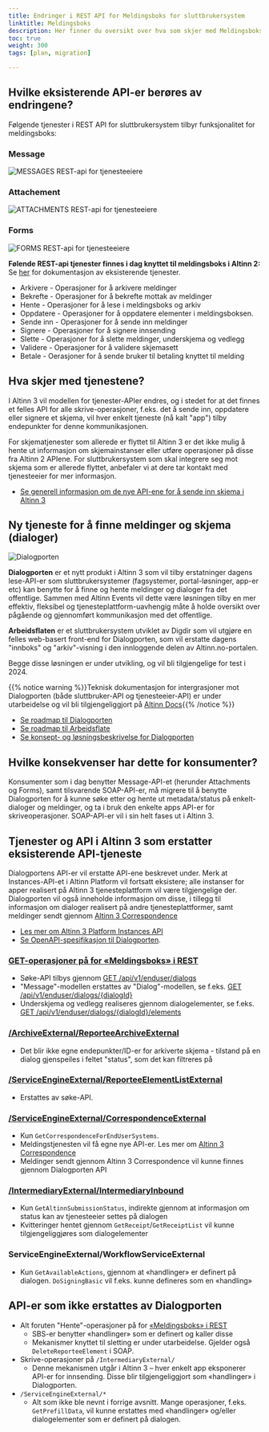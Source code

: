 ```yaml
---
title: Endringer i REST API for Meldingsboks for sluttbrukersystem
linktitle: Meldingsboks
description: Her finner du oversikt over hva som skjer med Meldingsboks API for Sluttbrukersystem i overgangen mellom Altinn 2 og Altinn 3. 
toc: true
weight: 300
tags: [plan, migration]

---
```


## Hvilke eksisterende API-er berøres av endringene?
Følgende tjenester i REST API for sluttbrukersystem tilbyr funksjonalitet for meldingsboks: 
### Message
![MESSAGES REST-api for tjenesteeiere](messages.jpg "Message-tjenesten")
### Attachement
![ATTACHMENTS REST-api for tjenesteeiere](attachments.jpg "Attachments-tjenesten")
### Forms
![FORMS REST-api for tjenesteeiere](forms.jpg "Forms-tjenesten")

  

**Følende REST-api tjenester finnes i dag knyttet til meldingsboks i Altinn 2:**
Se [her](https://altinn.github.io/docs/api/rest/meldinger/) for dokumentasjon av eksisterende tjenester. 

- Arkivere - Operasjoner for å arkivere meldinger
- Bekrefte - Operasjoner for å bekrefte mottak av meldinger
- Hente - Operasjoner for å lese i meldingsboks og arkiv
- Oppdatere - Operasjoner for å oppdatere elementer i meldingsboksen.
- Sende inn - Operasjoner for å sende inn meldinger
- Signere - Operasjoner for å signere innsending
- Slette - Operasjoner for å slette meldinger, underskjema og vedlegg
- Validere - Operasjoner for å validere skjemasett
- Betale - Oerasjoner for å sende bruker til betaling knyttet til melding

## Hva skjer med tjenestene?
I Altinn 3 vil modellen for tjenester-APIer endres, og i stedet for at det finnes et felles API for alle skrive-operasjoner, f.eks. det å sende inn, oppdatere eller signere et skjema, vil hver enkelt tjeneste (nå kalt "app") tilby endepunkter for denne kommunikasjonen. 

For skjematjenester som allerede er flyttet til Altinn 3 er det ikke mulig å hente ut informasjon om skjemainstanser eller utføre operasjoner på disse fra Altinn 2 APIene. 
For sluttbrukersystem som skal integrere seg mot skjema som er allerede flyttet, anbefaler vi at dere tar kontakt med tjenesteeier for mer informasjon. 

* [Se generell informasjon om de nye API-ene for å sende inn skjema i Altinn 3](https://docs.altinn.studio/api/guides/endusersystems/)

## Ny tjeneste for å finne meldinger og skjema (dialoger)

![Dialogporten](dialogporten.png)

**Dialogporten** er et nytt produkt i Altinn 3 som vil tilby erstatninger dagens lese-API-er som sluttbrukersystemer (fagsystemer, portal-løsninger, app-er etc) kan benytte for å finne og hente meldinger og dialoger fra det offentlige. Sammen med Altinn Events vil dette være løsningen tilby en mer effektiv, fleksibel og tjenesteplattform-uavhengig måte å holde oversikt over pågående og gjennomført kommunikasjon med det offentlige. 

**Arbeidsflaten** er et sluttbrukersystem utviklet av Digdir som vil utgjøre en felles web-basert front-end for Dialogporten, som vil erstatte dagens "innboks" og "arkiv"-visning i den innloggende delen av Altinn.no-portalen. 

Begge disse løsningen er under utvikling, og vil bli tilgjengelige for test i 2024.

{{% notice warning %}}Teknisk dokumentasjon for intergrasjoner mot Dialogporten (både sluttbruker-API og tjenesteeier-API) er under utarbeidelse og vil bli tilgjengeliggjort på [Altinn Docs](https://docs.altinn.studio/api/){{% /notice %}}

* [Se roadmap til Dialogporten](https://github.com/orgs/digdir/projects/8/views/25)
* [Se roadmap til Arbeidsflate](https://github.com/orgs/digdir/projects/8/views/28)
* [Se konsept- og løsningsbeskrivelse for Dialogporten](https://digdir.github.io/dialogporten)

## Hvilke konsekvenser har dette for konsumenter?
Konsumenter som i dag benytter Message-API-et (herunder Attachments og Forms), samt tilsvarende SOAP-API-er, må migrere til å benytte Dialogporten for å kunne søke etter og hente ut metadata/status på enkelt-dialoger og meldinger, og ta i bruk den enkelte apps API-er for skriveoperasjoner. SOAP-API-er vil i sin helt fases ut i Altinn 3.

## Tjenester og API i Altinn 3 som erstatter eksisterende API-tjeneste

Dialogportens API-er vil erstatte API-ene beskrevet under. Merk at Instances-API-et i Altinn Platform vil fortsatt eksistere; alle instanser for apper realisert på Altinn 3 tjenesteplattform vil være tilgjengelige der. Dialogporten vil også inneholde informasjon om disse, i tillegg til informasjon om dialoger realisert på andre tjenesteplattformer, samt meldinger sendt gjennom [Altinn 3 Correspondence](https://docs.altinn.studio/correspondence/) 

* [Les mer om Altinn 3 Platform Instances API](https://docs.altinn.studio/api/storage/instances/)
* [Se OpenAPI-spesifikasjon til Dialogporten](https://altinn-dev-api.azure-api.net/dialogporten/swagger/index.html). 

### [GET-operasjoner på for «Meldingsboks» i REST](https://altinn.github.io/docs/api/rest/meldinger/hente/)
* Søke-API tilbys gjennom [GET /api/v1/enduser/dialogs](https://altinn-dev-api.azure-api.net/dialogporten/swagger/index.html#/Enduser/GetDialogList)
* "Message"-modellen erstattes av "Dialog"-modellen, se f.eks. [GET /api/v1/enduser/dialogs/{dialogId}](https://altinn-dev-api.azure-api.net/dialogporten/swagger/index.html#/Enduser/GetDialog)
* Underskjema og vedlegg realiseres gjennom dialogelementer, se f.eks. [GET /api/v1/enduser/dialogs/{dialogId}/elements](https://altinn-dev-api.azure-api.net/dialogporten/swagger/index.html#/Enduser/GetDialogElementList)

### [/ArchiveExternal/ReporteeArchiveExternal​](https://altinn.github.io/docs/api/api-migration/soap/arkiv/#archiveexternalreporteearchiveexternal)
* Det blir ikke egne endepunkter/ID-er for arkiverte skjema - tilstand på en dialog gjenspeiles i feltet "status", som det kan filtreres på

### [/ServiceEngineExternal/ReporteeElementListExternal](https://altinn.github.io/docs/api/api-migration/soap/serviceengine/#serviceengineexternalreporteeelementlistexternal)
* Erstattes av søke-API.

### [/ServiceEngineExternal/CorrespondenceExternal](https://altinn.github.io/docs/api/api-migration/soap/serviceengine/#serviceengineexternalcorrespondenceexternal)
* Kun `GetCorrespondenceForEndUserSystems`.
* Meldingstjenesten vil få egne nye API-er. Les mer om [Altinn 3 Correspondence](https://docs.altinn.studio/correspondence/)
* Meldinger sendt gjennom Altinn 3 Correspondence vil kunne finnes gjennom Dialogporten API

### [/IntermediaryExternal/IntermediaryInbound](https://altinn.github.io/docs/api/api-migration/soap/intermediary/#intermediaryexternalintermediaryinbound)
* Kun `GetAltinnSubmissionStatus`, indirekte gjennom at informasjon om status kan av tjenesteeier settes på dialogen
* Kvitteringer hentet gjennom `GetReceipt`/`GetReceiptList` vil kunne tilgjengeliggjøres som dialogelementer

### ServiceEngineExternal/WorkflowServiceExternal​
* Kun `GetAvailableActions`, gjennom at «handlinger» er definert på dialogen. `DoSigningBasic` vil f.eks. kunne defineres som en «handling»

## API-er som ikke erstattes av Dialogporten
* Alt foruten "Hente"-operasjoner på for [«Meldingsboks» i REST](https://altinn.github.io/docs/api/rest/meldinger/)
  * SBS-er benytter «handlinger» som er definert og kaller disse
  * Mekanismer knyttet til sletting er under utarbeidelse. Gjelder også `DeleteReporteeElement` i SOAP.
* Skrive-operasjoner på `/IntermediaryExternal/​`
  * Denne mekanismen utgår i Altinn 3 – hver enkelt app eksponerer API-er for innsending. Disse blir tilgjengeliggjort som «handlinger» i Dialogporten.
* `/ServiceEngineExternal/*`
  * Alt som ikke ble nevnt i forrige avsnitt. Mange operasjoner, f.eks. `GetPrefillData`, vil kunne erstattes med «handlinger» og/eller dialogelementer som er definert på dialogen.
